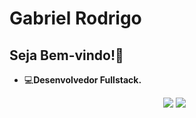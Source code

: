 # Gabriel Rodrigo

## Seja Bem-vindo!👋

 - 💻<strong>Desenvolvedor Fullstack.</strong>
  
   <!--<p align="center">
  <a href="https://github.com/gabrielrodrig0">
    <img
      height="180em"
      src="https://github-readme-stats.vercel.app/api?username=gabrielrodrig0&show_icons=true&theme=dark&include_all_commits=true&count_private=true"
    />
   <img
      height="180em"
      src="https://github-readme-stats.vercel.app/api/top-langs/?username=Rhuan-Gonzaga&layout=compact&langs_count=16&theme=dark"
    />
  </a>
</p> -->
         
         
 
<p align="center">
  <a href="https://www.linkedin.com/in/gabriel-rodrigo-dev/" target="_blank"><img src="https://img.shields.io/badge/-LinkedIn-%230077B5?style=for-the-badge&logo=linkedin&logoColor=white" target="_blank"></a>
  <a href = "mailto: gabrielrodrigonaga@gmail.com"><img src="https://img.shields.io/badge/-Gmail-%23333?style=for-the-badge&logo=gmail&logoColor=white" target="_blank"></a>
</p>

<!--
<div>
  <p align="center">
   <a href="https://github.com/gabrielrodrig0">
     <img
       height="180em"
       src="https://github-readme-stats.vercel.app/api?username=gabrielrodrig0&show_icons=true&theme=dracula&include_all_commits=true&count_private=true"
     />
     <img
       height="180em"
       src="https://github-readme-stats.vercel.app/api/top-langs/?username=gabrielrodrig0&layout=compact&langs_count=16&theme=dracula"
     />
   </a>
 </p>
    
</div>
-->

    
</div>
 
